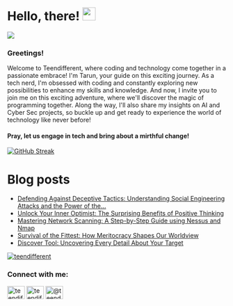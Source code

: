 # Hello, there! <img src="https://raw.githubusercontent.com/MartinHeinz/MartinHeinz/master/wave.gif" width="30px">
![](https://komarev.com/ghpvc/?username=teendifferent&color=brightgreen)

### Greetings! 
Welcome to Teendifferent, where coding and technology come together in a passionate embrace! I'm Tarun, your guide on this exciting journey. As a tech nerd, I'm obsessed with coding and constantly exploring new possibilities to enhance my skills and knowledge. And now, I invite you to join me on this exciting adventure, where we'll discover the magic of programming together. Along the way, I'll also share my insights on AI and Cyber Sec projects, so buckle up and get ready to experience the world of technology like never before!

#### Pray, let us engage in tech and bring about a mirthful change!

[![GitHub Streak](https://streak-stats.demolab.com?user=teendifferent&theme=tokyonight&hide_border=true&background=EB545400)](https://git.io/streak-stats)

# Blog posts

<!-- BLOG-POST-LIST:START -->
- [Defending Against Deceptive Tactics: Understanding Social Engineering Attacks and the Power of the…](https://medium.com/@teendifferent7/defending-against-deceptive-tactics-understanding-social-engineering-attacks-and-the-power-of-the-d364d441b0a0?source=rss-9ecb664d87c1------2)
- [Unlock Your Inner Optimist: The Surprising Benefits of Positive Thinking](https://medium.com/@teendifferent7/unlock-your-inner-optimist-the-surprising-benefits-of-positive-thinking-43961957f238?source=rss-9ecb664d87c1------2)
- [Mastering Network Scanning: A Step-by-Step Guide using Nessus and Nmap](https://medium.com/@teendifferent7/mastering-network-scanning-a-step-by-step-guide-using-nessus-and-nmap-7d1742937635?source=rss-9ecb664d87c1------2)
- [Survival of the Fittest: How Meritocracy Shapes Our Worldview](https://medium.com/@teendifferent7/survival-of-the-fittest-how-meritocracy-shapes-our-worldview-1602c2b9cf69?source=rss-9ecb664d87c1------2)
- [Discover Tool: Uncovering Every Detail About Your Target](https://medium.com/@teendifferent7/discover-tool-uncovering-every-detail-about-your-target-5ea94046b80d?source=rss-9ecb664d87c1------2)
<!-- BLOG-POST-LIST:END -->


<p align="left"> <a href="https://github.com/ryo-ma/github-profile-trophy"><img src="https://github-profile-trophy.vercel.app/?username=teendifferent&theme=dracula" alt="teendifferent" /></a> </p>

<h3 align="left">Connect with me:</h3>
<p align="left">
<a href="https://twitter.com/teendifferent2" target="blank"><img align="center" src="https://raw.githubusercontent.com/rahuldkjain/github-profile-readme-generator/master/src/images/icons/Social/twitter.svg" alt="teendifferent2" height="30" width="40" /></a>
<a href="https://instagram.com/teendifferent7" target="blank"><img align="center" src="https://raw.githubusercontent.com/rahuldkjain/github-profile-readme-generator/master/src/images/icons/Social/instagram.svg" alt="teendifferent7" height="30" width="40" /></a>
<a href="https://medium.com/@teendifferent7" target="blank"><img align="center" src="https://raw.githubusercontent.com/rahuldkjain/github-profile-readme-generator/master/src/images/icons/Social/medium.svg" alt="@teendifferent7" height="30" width="40" /></a>
</p>

<!--
**REDDITARUN/REDDITARUN** is a ✨ _special_ ✨ repository because its `README.md` (this file) appears on your GitHub profile.

Here are some ideas to get you started:

- 🔭 I’m currently working on ...
- 🌱 I’m currently learning ...
- 👯 I’m looking to collaborate on ...
- 🤔 I’m looking for help with ...
- 💬 Ask me about ...
- 📫 How to reach me: ...
- 😄 Pronouns: ...
- ⚡ Fun fact: ...
-->
